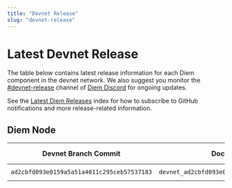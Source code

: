```yaml
---
title: "Devnet Release"
slug: "devnet-release"
---
```


# Latest Devnet Release

The table below contains latest release information for each Diem component in the devnet network. We also suggest you monitor the [#devnet-release](https://discord.com/channels/945856774056083548/956692649430093904) channel of [Diem Discord](https://discord.gg/diemnetwork) for ongoing updates.

See the [Latest Diem Releases](./index.md) index for how to subscribe to GitHub notifications and more release-related information.

## Diem Node

|Devnet Branch Commit | Docker Image Tag | Docker Image Digest | genesis.blob SHA-256 | Waypoint | Chain ID|
|---|---|---|---|---|---|
|`ad2cbfd093e0159a5a51a4011c295ceb57537183`| `devnet_ad2cbfd093e0159a5a51a4011c295ceb57537183` | `sha256:9a141af3591252884f8c92c831b4f0a71d0d40930a5d8b4f016ef3610a6f3081` | `sha256: 5f28cdf2e2a384bd68e58e4b7311895f60a7f10bb397681c0a5e606e033c0342`| `0:9940e472c6a83d12a66580e9bd73500dc71901ce0ad5e941ab6c33e101d8e4de` | 62 |